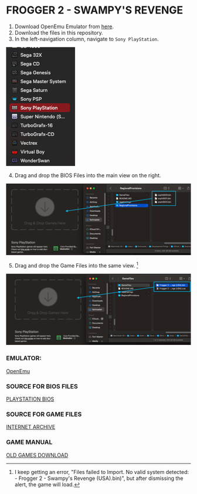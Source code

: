 # FROGGER 2 - SWAMPY'S REVENGE

1. Download OpenEmu Emulator from [here](https://openemu.org).
2. Download the files in this repository.
3. In the left-navigation column, navigate to `Sony PlayStation`.

![Navigation Column](/readmeImgs/navigation.png)

4. Drag and drop the BIOS Files into the main view on the right.

![Navigation Column](/readmeImgs/dragBIOS.png)

5. Drag and drop the Game Files into the same view. [^1]

![Navigation Column](/readmeImgs/dragFiles.png)

[^1]: I keep getting an error, "Files failed to Import. No valid system detected: - Frogger 2 - Swampy's Revenge (USA).bin)", but after dismissing the alert, the game will load.

### EMULATOR:
[OpenEmu](https://openemu.org)

### SOURCE FOR BIOS FILES
[PLAYSTATION BIOS](https://gist.github.com/juanbrujo/cf55d223ad01927a48f9ebac9f50bdee)

### SOURCE FOR GAME FILES
[INTERNET ARCHIVE](https://archive.org/details/sony-playstation-champion-collection-0-g-updated)

### GAME MANUAL
[OLD GAMES DOWNLOAD](https://oldgamesdownload.com/wp-content/uploads/Frogger_2_Swampys_Revenge_Manual_PS_EN.pdf)

